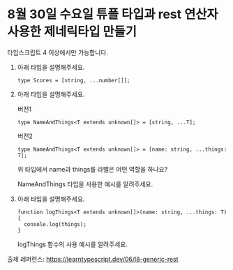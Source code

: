 # 8월 30일 수요일 튜플 타입과 rest 연산자 사용한 제네릭타입 만들기

타입스크립트 4 이상에서만 가능합니다.

1. 아래 타입을 설명해주세요.

    ```
    type Scores = [string, ...number[]];
    ```

2. 아래 타입을 설명해주세요.

    버전1

    ```
    type NameAndThings<T extends unknown[]> = [string, ...T];
    ```

    버전2

    ```
    type NameAndThings<T extends unknown[]> = [name: string, ...things: T];
    ``` 

    위 타입에서 name과 things를 라벨은 어떤 역할을 하나요? 

    NameAndThings 타입을 사용한 예시를 알려주세요.

3. 아래 타입을 설명해주세요.

    ```
    function logThings<T extends unknown[]>(name: string, ...things: T) {
      console.log(things);
    }
    ```


   logThings 함수의 사용 예시를 알려주세요.

출제 레퍼런스: https://learntypescript.dev/06/l8-generic-rest